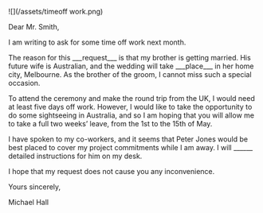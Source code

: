 ![](/assets/timeoff work.png)

Dear Mr. Smith,

I am writing to ask for some time off work next month.

The reason for this \_\_\_request\_\_\_ is that my brother is getting married. His future wife is Australian, and the wedding will take \_\_\_place\_\_\_ in her home city, Melbourne. As the brother of the groom, I cannot miss such a special occasion.

To attend the ceremony and make the round trip from the UK, I would need at least five days off work. However, I would like to take the opportunity to do some sightseeing in Australia, and so I am hoping that you will allow me to take a full two weeks’ leave, from the 1st to the 15th of May.

I have spoken to my co-workers, and it seems that Peter Jones would be best placed to cover my project commitments while I am away. I will \_\_\_\_\_\_ detailed instructions for him on my desk.

I hope that my request does not cause you any inconvenience.

Yours sincerely,

Michael Hall

